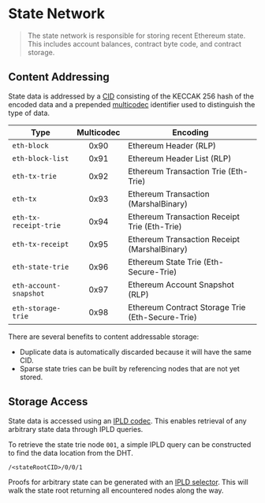 # State Network

> The state network is responsible for storing recent Ethereum state. This includes account balances, contract byte code, and contract storage.

## Content Addressing

State data is addressed by a [CID](https://github.com/multiformats/cid) consisting of the KECCAK 256 hash of the encoded data and a prepended [multicodec](https://github.com/multiformats/multicodec) identifier used to distinguish the type of data.

| Type                   | Multicodec | Encoding                                         |
| ---------------------- | :--------: | ------------------------------------------------ |
| `eth-block`            | 0x90       | Ethereum Header (RLP)                            |
| `eth-block-list`       | 0x91       | Ethereum Header List (RLP)                       |
| `eth-tx-trie`          | 0x92       | Ethereum Transaction Trie (Eth-Trie)             |
| `eth-tx`               | 0x93       | Ethereum Transaction (MarshalBinary)             |
| `eth-tx-receipt-trie`  | 0x94       | Ethereum Transaction Receipt Trie (Eth-Trie)     |
| `eth-tx-receipt`       | 0x95       | Ethereum Transaction Receipt (MarshalBinary)     |
| `eth-state-trie`       | 0x96       | Ethereum State Trie (Eth-Secure-Trie)            |
| `eth-account-snapshot` | 0x97       | Ethereum Account Snapshot (RLP)                  |
| `eth-storage-trie`     | 0x98       | Ethereum Contract Storage Trie (Eth-Secure-Trie) |

There are several benefits to content addressable storage:

- Duplicate data is automatically discarded because it will have the same CID.
- Sparse state tries can be built by referencing nodes that are not yet stored.

## Storage Access

State data is accessed using an [IPLD codec](https://ipld.io/specs/codecs/dag-eth/). This enables retrieval of any arbitrary state data through IPLD queries.

To retrieve the state trie node `001`, a simple IPLD query can be constructed to find the data location from the DHT.

```
/<stateRootCID>/0/0/1
```

Proofs for arbitrary state can be generated with an [IPLD selector](https://ipld.io/specs/selectors/). This will walk the state root returning all encountered nodes along the way.
